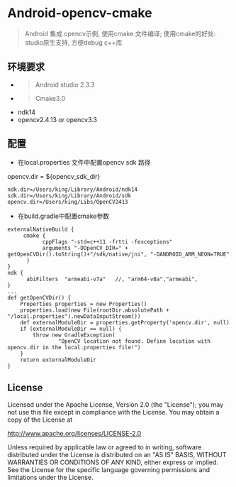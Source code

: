# Android-opencv-cmake

> Android 集成 opencv示例, 使用cmake 文件编译; 使用cmake的好处: studio原生支持, 方便debug c++库
    
## 环境要求
* > Android studio 2.3.3
* > Cmake3.0
* ndk14
* opencv2.4.13 or opencv3.3

## 配置
* 在local.properties 文件中配置opencv sdk 路径

opencv.dir = ${opencv_sdk_dir}
```
ndk.dir=/Users/king/Library/Android/ndk14
sdk.dir=/Users/king/Library/Android/sdk
opencv.dir=/Users/king/Libs/OpenCV2413
```


* 在build.gradle中配置cmake参数

```
externalNativeBuild {
     cmake {
           cppFlags "-std=c++11 -frtti -fexceptions"
           arguments "-DOpenCV_DIR=" + getOpenCVDir().toString()+"/sdk/native/jni", "-DANDROID_ARM_NEON=TRUE"
      }
}
ndk {
      abiFilters  "armeabi-v7a"   //, "arm64-v8a","armeabi",
}
...
def getOpenCVDir() {
    Properties properties = new Properties()
    properties.load(new File(rootDir.absolutePath + "/local.properties").newDataInputStream())
    def externalModuleDir = properties.getProperty('opencv.dir', null)
    if (externalModuleDir == null) {
        throw new GradleException(
                "OpenCV location not found. Define location with opencv.dir in the local.properties file!")
    }
    return externalModuleDir
}

```


## License
Licensed under the Apache License, Version 2.0 (the "License"); you may not use this file except in compliance with the License. You may obtain a copy of the License at

http://www.apache.org/licenses/LICENSE-2.0

Unless required by applicable law or agreed to in writing, software distributed under the License is distributed on an "AS IS" BASIS, WITHOUT WARRANTIES OR CONDITIONS OF ANY KIND, either express or implied. See the License for the specific language governing permissions and limitations under the License.
